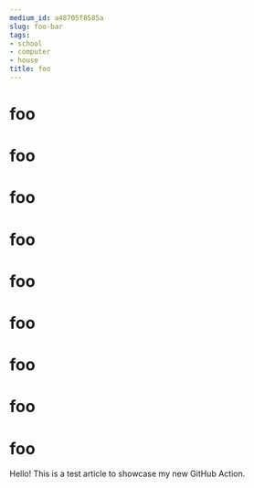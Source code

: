 ```yaml
---
medium_id: a48705f8585a
slug: foo-bar
tags:
- school
- computer
- house
title: foo
---
```


# foo
# foo
# foo
# foo
# foo
# foo
# foo
# foo
# foo
Hello! This is a test article to showcase my new GitHub Action.